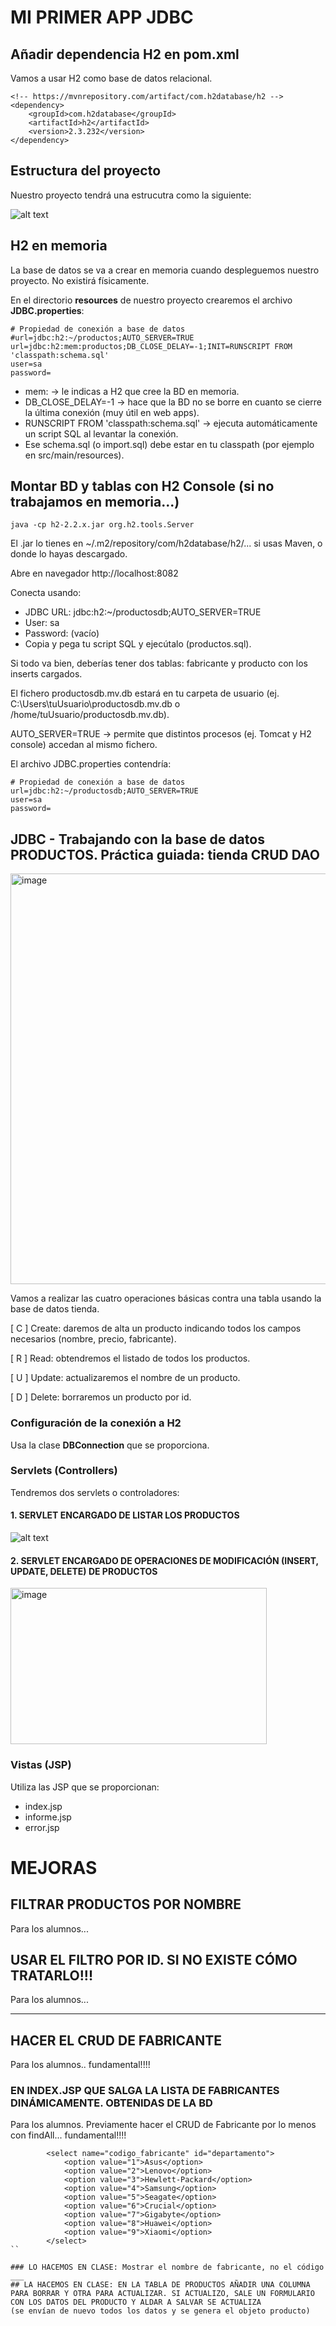 # MI PRIMER APP JDBC

## Añadir dependencia H2 en pom.xml

Vamos a usar H2 como base de datos relacional.

```
<!-- https://mvnrepository.com/artifact/com.h2database/h2 -->
<dependency>
    <groupId>com.h2database</groupId>
    <artifactId>h2</artifactId>
    <version>2.3.232</version>
</dependency>
```

## Estructura del proyecto

Nuestro proyecto tendrá una estrucutra como la siguiente:

![alt text](image.png)


## H2 en memoria

La base de datos se va a crear en memoria cuando despleguemos nuestro proyecto. No existirá físicamente.

En el directorio **resources** de nuestro proyecto crearemos el archivo **JDBC.properties**:

```
# Propiedad de conexión a base de datos
#url=jdbc:h2:~/productos;AUTO_SERVER=TRUE
url=jdbc:h2:mem:productos;DB_CLOSE_DELAY=-1;INIT=RUNSCRIPT FROM 'classpath:schema.sql'
user=sa
password=

```
- mem: → le indicas a H2 que cree la BD en memoria.
- DB_CLOSE_DELAY=-1 → hace que la BD no se borre en cuanto se cierre la última conexión (muy útil en web apps).
- RUNSCRIPT FROM 'classpath:schema.sql' → ejecuta automáticamente un script SQL al levantar la conexión.
- Ese schema.sql (o import.sql) debe estar en tu classpath (por ejemplo en src/main/resources).

## Montar BD y tablas con H2 Console (si no trabajamos en memoria...)

```
java -cp h2-2.2.x.jar org.h2.tools.Server
```

El .jar lo tienes en ~/.m2/repository/com/h2database/h2/... si usas Maven, o donde lo hayas descargado.

Abre en navegador http://localhost:8082

Conecta usando:

- JDBC URL: jdbc:h2:~/productosdb;AUTO_SERVER=TRUE
- User: sa
- Password: (vacío)
- Copia y pega tu script SQL y ejecútalo (productos.sql).

Si todo va bien, deberías tener dos tablas: fabricante y producto con los inserts cargados.

El fichero productosdb.mv.db estará en tu carpeta de usuario (ej. C:\Users\tuUsuario\productosdb.mv.db o /home/tuUsuario/productosdb.mv.db).

AUTO_SERVER=TRUE → permite que distintos procesos (ej. Tomcat y H2 console) accedan al mismo fichero.

El archivo JDBC.properties contendría:


```
# Propiedad de conexión a base de datos
url=jdbc:h2:~/productosdb;AUTO_SERVER=TRUE
user=sa
password=
```


## JDBC - Trabajando con la base de datos PRODUCTOS. Práctica guiada: tienda CRUD DAO

<img width="767" height="657" alt="image" src="https://github.com/user-attachments/assets/7e1fa7a9-7a38-4213-beca-31984db79dc8" />

Vamos a realizar las cuatro operaciones básicas contra una tabla usando la base de datos tienda.

[ C ] Create: daremos de alta un producto indicando todos los campos necesarios (nombre, precio, fabricante).

[ R ] Read: obtendremos el listado de todos los productos.

[ U ] Update: actualizaremos el nombre de un producto.

[ D ] Delete: borraremos un producto por id.

### Configuración de la conexión a H2

Usa la clase **DBConnection** que se proporciona.


### Servlets (Controllers)

Tendremos dos servlets o controladores:

#### 1. SERVLET ENCARGADO DE LISTAR LOS PRODUCTOS

![alt text](image-1.png)

#### 2. SERVLET ENCARGADO DE OPERACIONES DE MODIFICACIÓN (INSERT, UPDATE, DELETE) DE PRODUCTOS

   <img width="410" height="250" alt="image" src="https://github.com/user-attachments/assets/b317d000-5e33-4248-8401-f511d6beba1c" />


### Vistas (JSP)

Utiliza las JSP que se proporcionan:
- index.jsp
- informe.jsp
- error.jsp

# MEJORAS

## FILTRAR PRODUCTOS POR NOMBRE
Para los alumnos...
## USAR EL FILTRO POR ID. SI NO EXISTE CÓMO TRATARLO!!!
Para los alumnos...
___

## HACER EL CRUD DE FABRICANTE
Para los alumnos.. fundamental!!!!
### EN INDEX.JSP QUE SALGA LA LISTA DE FABRICANTES DINÁMICAMENTE. OBTENIDAS DE LA BD
Para los alumnos. Previamente hacer el CRUD de Fabricante por lo menos con findAll... fundamental!!!!

```
        <select name="codigo_fabricante" id="departamento">
            <option value="1">Asus</option>
            <option value="2">Lenovo</option>
            <option value="3">Hewlett-Packard</option>
            <option value="4">Samsung</option>
            <option value="5">Seagate</option>
            <option value="6">Crucial</option>
            <option value="7">Gigabyte</option>
            <option value="8">Huawei</option>
            <option value="9">Xiaomi</option>
        </select>
``

### LO HACEMOS EN CLASE: Mostrar el nombre de fabricante, no el código
___
## LA HACEMOS EN CLASE: EN LA TABLA DE PRODUCTOS AÑADIR UNA COLUMNA PARA BORRAR Y OTRA PARA ACTUALIZAR. SI ACTUALIZO, SALE UN FORMULARIO CON LOS DATOS DEL PRODUCTO Y ALDAR A SALVAR SE ACTUALIZA 
(se envían de nuevo todos los datos y se genera el objeto producto)
